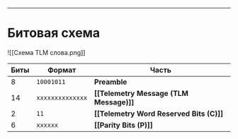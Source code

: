 
---
# Битовая схема
![[Схема TLM слова.png]]

| Биты | Формат           | Часть                                    |
| ---- | ---------------- | ---------------------------------------- |
| $8$  | `10001011`       | **Preamble**                             |
| $14$ | `xxxxxxxxxxxxxx` | **[[Telemetry Message (TLM Message)]]**  |
| $2$  | `11`             | **[[Telemetry Word Reserved Bits (C)]]** |
| $6$  | `xxxxxx`         | **[[Parity Bits (P)]]**                  |

